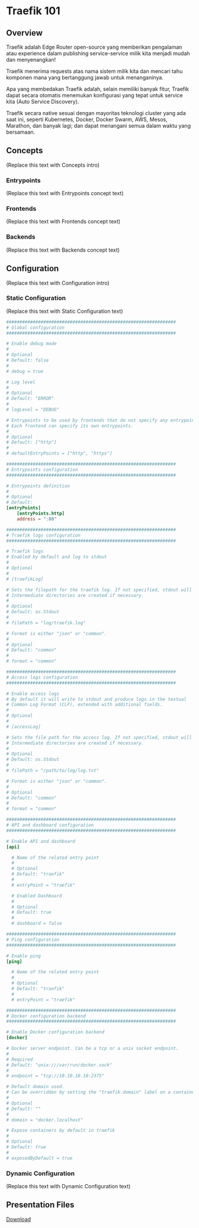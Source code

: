 # Traefik 101

## Overview

Traefik adalah Edge Router open-source yang memberikan pengalaman atau experience dalam publishing service-service milik kita menjadi mudah dan menyenangkan!

Traefik menerima requests atas nama sistem milik kita dan mencari tahu komponen mana yang bertanggung jawab untuk menanganinya.

Apa yang membedakan Traefik adalah, selain memiliki banyak fitur, Traefik dapat secara otomatis menemukan konfigurasi yang tepat untuk service kita (Auto Service Discovery).

Traefik secara native sesuai dengan mayoritas teknologi cluster yang ada saat ini, seperti Kubernetes, Docker, Docker Swarm, AWS, Mesos, Marathon, dan banyak lagi; dan dapat menangani semua dalam waktu yang bersamaan.

## Concepts

(Replace this text with Concepts intro)

### Entrypoints

(Replace this text with Entrypoints concept text)

### Frontends

(Replace this text with Frontends concept text)

### Backends

(Replace this text with Backends concept text)

## Configuration

(Replace this text with Configuration intro)

### Static Configuration

(Replace this text with Static Configuration text)

```toml
################################################################
# Global configuration
################################################################

# Enable debug mode
#
# Optional
# Default: false
#
# debug = true

# Log level
#
# Optional
# Default: "ERROR"
#
# logLevel = "DEBUG"

# Entrypoints to be used by frontends that do not specify any entrypoint.
# Each frontend can specify its own entrypoints.
#
# Optional
# Default: ["http"]
#
# defaultEntryPoints = ["http", "https"]

################################################################
# Entrypoints configuration
################################################################

# Entrypoints definition
#
# Optional
# Default:
[entryPoints]
    [entryPoints.http]
    address = ":80"

################################################################
# Traefik logs configuration
################################################################

# Traefik logs
# Enabled by default and log to stdout
#
# Optional
#
# [traefikLog]

# Sets the filepath for the traefik log. If not specified, stdout will be used.
# Intermediate directories are created if necessary.
#
# Optional
# Default: os.Stdout
#
# filePath = "log/traefik.log"

# Format is either "json" or "common".
#
# Optional
# Default: "common"
#
# format = "common"

################################################################
# Access logs configuration
################################################################

# Enable access logs
# By default it will write to stdout and produce logs in the textual
# Common Log Format (CLF), extended with additional fields.
#
# Optional
#
# [accessLog]

# Sets the file path for the access log. If not specified, stdout will be used.
# Intermediate directories are created if necessary.
#
# Optional
# Default: os.Stdout
#
# filePath = "/path/to/log/log.txt"

# Format is either "json" or "common".
#
# Optional
# Default: "common"
#
# format = "common"

################################################################
# API and dashboard configuration
################################################################

# Enable API and dashboard
[api]

  # Name of the related entry point
  #
  # Optional
  # Default: "traefik"
  #
  # entryPoint = "traefik"

  # Enabled Dashboard
  #
  # Optional
  # Default: true
  #
  # dashboard = false

################################################################
# Ping configuration
################################################################

# Enable ping
[ping]

  # Name of the related entry point
  #
  # Optional
  # Default: "traefik"
  #
  # entryPoint = "traefik"

################################################################
# Docker configuration backend
################################################################

# Enable Docker configuration backend
[docker]

# Docker server endpoint. Can be a tcp or a unix socket endpoint.
#
# Required
# Default: "unix:///var/run/docker.sock"
#
# endpoint = "tcp://10.10.10.10:2375"

# Default domain used.
# Can be overridden by setting the "traefik.domain" label on a container.
#
# Optional
# Default: ""
#
# domain = "docker.localhost"

# Expose containers by default in traefik
#
# Optional
# Default: true
#
# exposedByDefault = true
```

### Dynamic Configuration

(Replace this text with Dynamic Configuration text)

## Presentation Files

[Download](https://docs.google.com/presentation/d/1xeOZ3YqORwAOBoGakCPzgH5j-s1JL1nmkYvYM6fDkG8/edit?usp=sharing)
